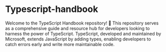 # Typescript-handbook
Welcome to the TypeScript Handbook repository! 📘  This repository serves as a comprehensive guide and resource hub for developers looking to harness the power of TypeScript. TypeScript, developed and maintained by Microsoft, extends JavaScript by adding types, enabling developers to catch errors early and write more maintainable code.
